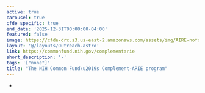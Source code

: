 ```yaml
---
active: true
carousel: true
cfde_specific: true
end_date: '2025-12-31T00:00:00-04:00'
featured: false
image: https://cfde-drc.s3.us-east-2.amazonaws.com/assets/img/AIRE-nofo.png
layout: '@/layouts/Outreach.astro'
link: https://commonfund.nih.gov/complementarie
short_description: '-'
tags: '["none"]'
title: "The NIH Common Fund\u2019s Complement-ARIE program"
---
```

-